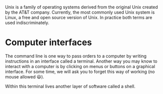 
Unix is a family of operating systems derived from the original Unix created by the AT&T company. Currently, the most commonly used Unix system is Linux, a free and open source version of Unix. In practice both terms are used indiscriminately.

# Computer interfaces

The command line is one way to pass orders to a computer by writing instructions in an interface called a terminal.
Another way you may know to interact with a computer is by clicking on menus or buttons on a graphical interface. For some time, we will ask you to forget this way of working (no mouse allowed 😃).

Within this terminal lives another layer of software called a shell.

